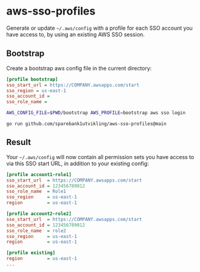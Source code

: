 # aws-sso-profiles

Generate or update `~/.aws/config` with a profile for each SSO account you have access to, by using an existing AWS SSO session.

## Bootstrap

Create a bootstrap aws config file in the current directory:

```ini
[profile bootstrap]
sso_start_url = https://COMPANY.awsapps.com/start
sso_region = us-east-1
sso_account_id =
sso_role_name =
```

```bash
AWS_CONFIG_FILE=$PWD/bootstrap AWS_PROFILE=bootstrap aws sso login
```

```
go run github.com/sparebank1utvikling/aws-sso-profiles@main
```

## Result

Your `~/.aws/config` will now contain all permission sets you have access to via this SSO start URL, in addition to your existing config:

```ini
[profile account1-role1]
sso_start_url  = https://COMPANY.awsapps.com/start
sso_account_id = 123456789012
sso_role_name  = Role1
sso_region     = us-east-1
region         = us-east-1

[profile account2-role2]
sso_start_url  = https://COMPANY.awsapps.com/start
sso_account_id = 123456789012
sso_role_name  = role2
sso_region     = us-east-1
region         = us-east-1

[profile existing]
region         = us-east-1
...
```

